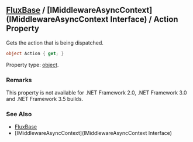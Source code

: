 [FluxBase](index) / [IMiddlewareAsyncContext](IMiddlewareAsyncContext Interface) / Action Property
--------------------------------------------------------------------------------------------------

Gets the action that is being dispatched.

```c#
object Action { get; }
```

Property type: [object](https://docs.microsoft.com/dotnet/api/system.object).

### Remarks
This property is not available for .NET Framework 2.0, .NET Framework 3.0 and .NET Framework 3.5 builds.

### See Also
* [FluxBase](index)
* [IMiddlewareAsyncContext](IMiddlewareAsyncContext Interface)
